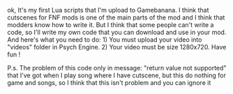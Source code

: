 ok, It's my first Lua scripts that I'm upload to Gamebanana. I think that cutscenes for FNF mods is one of the main parts of the mod and I think that modders know how to write it. 
But I think that some people can't write a code, so I'll write my own code that you can download and use in your mod. And here's what you need to do:  1) You must upload your video into "videos" folder in Psych Engine.  2) Your video must be size 1280x720.  Have fun !

P.s. The problem of this code only in message: "return value not supported" that I've got when I play song where I have cutscene, but this do nothing for game and songs, so I think that this isn't problem and you can ignore it
